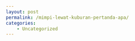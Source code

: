 ```yaml
---
layout: post
permalink: /mimpi-lewat-kuburan-pertanda-apa/
categories:
    - Uncategorized
---
```


